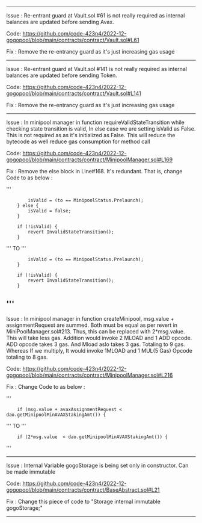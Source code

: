 -------------------------------------------------------------------------------------------------------------------------------
Issue : Re-entrant guard at Vault.sol #61 is not really required as internal balances are updated before sending Avax.

Code: https://github.com/code-423n4/2022-12-gogopool/blob/main/contracts/contract/Vault.sol#L61

Fix :  Remove the re-entrancy guard as it's just increasing gas usage

-------------------------------------------------------------------------------------------------------------------------------
Issue : Re-entrant guard at Vault.sol #141 is not really required as internal balances are updated before sending Token.

Code: https://github.com/code-423n4/2022-12-gogopool/blob/main/contracts/contract/Vault.sol#L141

Fix :  Remove the re-entrancy guard as it's just increasing gas usage

-------------------------------------------------------------------------------------------------------------------------------

Issue :  In minipool manager in function requireValidStateTransition while checking state transition is valid, In else case we are setting isValid as False. This is not required as as it's initialized as False.  This will reduce the bytecode as well reduce gas consumption for method  call

Code: https://github.com/code-423n4/2022-12-gogopool/blob/main/contracts/contract/MinipoolManager.sol#L169

Fix :  Remove the else block in Line#168. It's redundant. That is, change Code to as below :

'''

			isValid = (to == MinipoolStatus.Prelaunch);
		} else {
			isValid = false;
		}

		if (!isValid) {
			revert InvalidStateTransition();
		}
'''
                         TO
'''

			isValid = (to == MinipoolStatus.Prelaunch);
		}

		if (!isValid) {
			revert InvalidStateTransition();
		}
'''
-------------------------------------------------------------------------------------------------------------------------------

Issue :  In minipool manager in function createMinipool, msg.value + assignmentRequest are summed. Both must be equal as per revert in MiniPoolManager.sol#213. Thus, this can be replaced with 2*msg.value. This will take less gas. Addition would invoke 2 MLOAD and 1 ADD opcode. ADD opcode takes 3 gas. And Mload aslo takes 3 gas. Totaling to 9 gas. Whereas If we multiply, It would invoke 1MLOAD and 1 MUL(5 Gas) Opcode totaling to 8 gas.

Code: https://github.com/code-423n4/2022-12-gogopool/blob/main/contracts/contract/MinipoolManager.sol#L216

Fix :  Change Code to as below :

'''

		if (msg.value + avaxAssignmentRequest < dao.getMinipoolMinAVAXStakingAmt()) {
'''
                         TO
'''


		if (2*msg.value  < dao.getMinipoolMinAVAXStakingAmt()) {
'''

------------------------------------------------------------------------------------------------------------------------------

Issue : Internal Variable gogoStorage is being set only in constructor. Can be made immutable

Code: https://github.com/code-423n4/2022-12-gogopool/blob/main/contracts/contract/BaseAbstract.sol#L21

Fix :  Change this piece of code to "Storage internal immutable gogoStorage;"

------------------------------------------------------------------------------------------------------------------------------